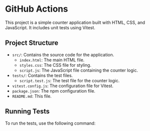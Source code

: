 # GitHub Actions

This project is a simple counter application built with HTML, CSS, and JavaScript. It includes unit tests using Vitest.

## Project Structure

- `src/`: Contains the source code for the application.
  - `index.html`: The main HTML file.
  - `styles.css`: The CSS file for styling.
  - `script.js`: The JavaScript file containing the counter logic.
- `tests/`: Contains the test files.
  - `script.test.js`: The test file for the counter logic.
- `vitest.config.js`: The configuration file for Vitest.
- `package.json`: The npm configuration file.
- `README.md`: This file.

## Running Tests

To run the tests, use the following command:
